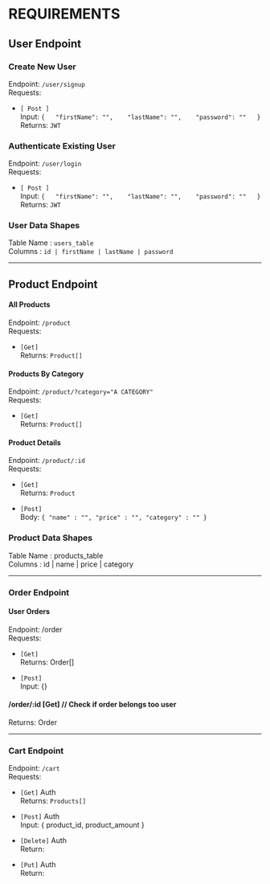 # REQUIREMENTS

## User Endpoint
### Create New User
Endpoint: `/user/signup`  
Requests: 
- `[ Post ]`  
Input: `{  
    "firstName": "",   
    "lastName": "",   
    "password": ""  
}`  
Returns: `JWT`

### Authenticate Existing User
Endpoint: `/user/login`    
Requests: 
- `[ Post ]`  
Input: `{  
    "firstName": "",   
    "lastName": "",   
    "password": ""  
}`  
Returns: `JWT`

### User Data Shapes
Table Name : `users_table`  
Columns : `id | firstName | lastName | password`  

---

## Product Endpoint
#### All Products
Endpoint: `/product`       
Requests: 
- `[Get]`  
Returns: `Product[]`  

#### Products By Category
Endpoint: `/product/?category="A CATEGORY"`    
Requests: 
- `[Get]`  
Returns: `Product[]`  

#### Product Details
Endpoint: `/product/:id`   
Requests: 
- `[Get]`   
Returns: `Product`

- `[Post]`  
Body: `{
    "name" : "",
    "price" : "",
    "category" : ""
}`

### Product Data Shapes
Table Name : products_table  
Columns : id | name | price | category


---
### Order Endpoint
#### User Orders
Endpoint: /order         
Requests:
- `[Get]`   
Returns: Order[]  

- `[Post]`  
Input: {}

#### /order/:id     [Get]    // Check if order belongs too user
Returns: Order  


---
### Cart Endpoint
Endpoint: `/cart`  
Requests: 
- `[Get]`  Auth     
Returns: `Products[]`

- `[Post]` Auth     
Input: {
    product_id,
    product_amount
}  

- `[Delete]`  Auth  
Return: 

- `[Put]`   Auth  
Return:

